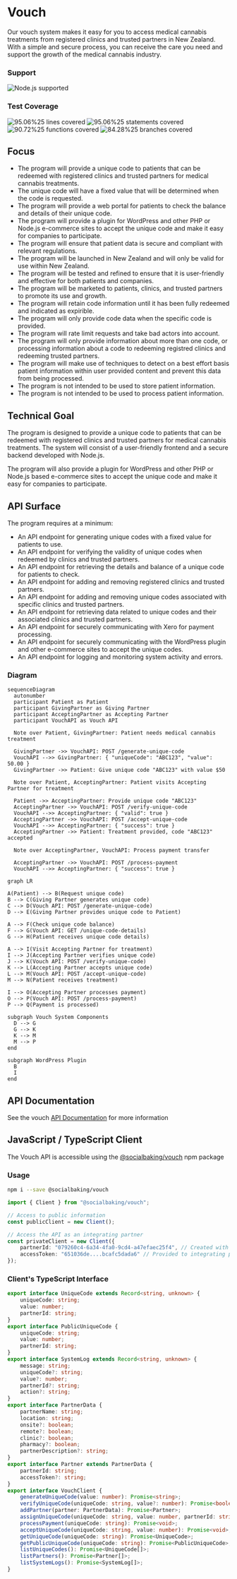 # Vouch

Our vouch system makes it easy for you to access medical cannabis treatments from registered clinics and trusted partners in New Zealand. With a simple and secure process, you can receive the care you need and support the growth of the medical cannabis industry.

[//]: # (badges)

### Support

 ![Node.js supported](https://img.shields.io/badge/node-%3E%3D18.7.0-blue) 

### Test Coverage

 ![95.06%25 lines covered](https://img.shields.io/badge/lines-95.06%25-brightgreen) ![95.06%25 statements covered](https://img.shields.io/badge/statements-95.06%25-brightgreen) ![90.72%25 functions covered](https://img.shields.io/badge/functions-90.72%25-brightgreen) ![84.28%25 branches covered](https://img.shields.io/badge/branches-84.28%25-brightgreen)

[//]: # (badges)

## Focus

- The program will provide a unique code to patients that can be redeemed with registered clinics and trusted partners for medical cannabis treatments.
- The unique code will have a fixed value that will be determined when the code is requested.
- The program will provide a web portal for patients to check the balance and details of their unique code.
- The program will provide a plugin for WordPress and other PHP or Node.js e-commerce sites to accept the unique code and make it easy for companies to participate.
- The program will ensure that patient data is secure and compliant with relevant regulations.
- The program will be launched in New Zealand and will only be valid for use within New Zealand.
- The program will be tested and refined to ensure that it is user-friendly and effective for both patients and companies.
- The program will be marketed to patients, clinics, and trusted partners to promote its use and growth.
- The program will retain code information until it has been fully redeemed and indicated as expirible. 
- The program will only provide code data when the specific code is provided. 
- The program will rate limit requests and take bad actors into account.
- The program will only provide information about more than one code, or processing information about a code to redeeming registred clinics and redeeming trusted partners. 
- The program will make use of techniques to detect on a best effort basis patient information within user provided content and prevent this data from being processed.
- The program is not intended to be used to store patient information.
- The program is not intended to be used to process patient information.

## Technical Goal 

The program is designed to provide a unique code to patients that can be redeemed with registered clinics and trusted 
partners for medical cannabis treatments. The system will consist of a user-friendly frontend and a secure backend developed with Node.js.

The program will also provide a plugin for WordPress and other PHP or Node.js based e-commerce sites to accept the unique code and make it easy for companies to participate.

## API Surface

The program requires at a minimum:

- An API endpoint for generating unique codes with a fixed value for patients to use.
- An API endpoint for verifying the validity of unique codes when redeemed by clinics and trusted partners.
- An API endpoint for retrieving the details and balance of a unique code for patients to check.
- An API endpoint for adding and removing registered clinics and trusted partners.
- An API endpoint for adding and removing unique codes associated with specific clinics and trusted partners.
- An API endpoint for retrieving data related to unique codes and their associated clinics and trusted partners.
- An API endpoint for securely communicating with Xero for payment processing.
- An API endpoint for securely communicating with the WordPress plugin and other e-commerce sites to accept the unique codes.
- An API endpoint for logging and monitoring system activity and errors.

### Diagram

```mermaid
sequenceDiagram
  autonumber
  participant Patient as Patient
  participant GivingPartner as Giving Partner
  participant AcceptingPartner as Accepting Partner
  participant VouchAPI as Vouch API

  Note over Patient, GivingPartner: Patient needs medical cannabis treatment

  GivingPartner ->> VouchAPI: POST /generate-unique-code
  VouchAPI -->> GivingPartner: { "uniqueCode": "ABC123", "value": 50.00 }
  GivingPartner ->> Patient: Give unique code "ABC123" with value $50

  Note over Patient, AcceptingPartner: Patient visits Accepting Partner for treatment

  Patient ->> AcceptingPartner: Provide unique code "ABC123"
  AcceptingPartner ->> VouchAPI: POST /verify-unique-code
  VouchAPI -->> AcceptingPartner: { "valid": true }
  AcceptingPartner ->> VouchAPI: POST /accept-unique-code
  VouchAPI -->> AcceptingPartner: { "success": true }
  AcceptingPartner ->> Patient: Treatment provided, code "ABC123" accepted

  Note over AcceptingPartner, VouchAPI: Process payment transfer

  AcceptingPartner ->> VouchAPI: POST /process-payment
  VouchAPI -->> AcceptingPartner: { "success": true }
```

```mermaid
graph LR

A(Patient) --> B(Request unique code)
B --> C(Giving Partner generates unique code)
C --> D(Vouch API: POST /generate-unique-code)
D --> E(Giving Partner provides unique code to Patient)

A --> F(Check unique code balance)
F --> G(Vouch API: GET /unique-code-details)
G --> H(Patient receives unique code details)

A --> I(Visit Accepting Partner for treatment)
I --> J(Accepting Partner verifies unique code)
J --> K(Vouch API: POST /verify-unique-code)
K --> L(Accepting Partner accepts unique code)
L --> M(Vouch API: POST /accept-unique-code)
M --> N(Patient receives treatment)

I --> O(Accepting Partner processes payment)
O --> P(Vouch API: POST /process-payment)
P --> Q(Payment is processed)

subgraph Vouch System Components
  D --> G
  G --> K
  K --> M
  M --> P
end

subgraph WordPress Plugin
  B
  I
end
```

## API Documentation 

See the vouch [API Documentation](https://vouch.patient.nz/api/documentation) for more information

## JavaScript / TypeScript Client

The Vouch API is accessible using the [@socialbaking/vouch](https://www.npmjs.com/package/@socialbaking/vouch) npm package

### Usage

```bash
npm i --save @socialbaking/vouch
```

```typescript
import { Client } from "@socialbaking/vouch";

// Access to public information
const publicClient = new Client();

// Access the API as an integrating partner
const privateClient = new Client({
    partnerId: "079260c4-6a34-4fa0-9cd4-a47efaec25f4", // Created with the public client
    accessToken: "651036de....bcafc5dada6" // Provided to integrating partners
});
```

### Client's TypeScript Interface

[//]: # (typescript client)

```typescript
export interface UniqueCode extends Record<string, unknown> {
    uniqueCode: string;
    value: number;
    partnerId: string;
}
export interface PublicUniqueCode {
    uniqueCode: string;
    value: number;
    partnerId: string;
}
export interface SystemLog extends Record<string, unknown> {
    message: string;
    uniqueCode?: string;
    value?: number;
    partnerId?: string;
    action?: string;
}
export interface PartnerData {
    partnerName: string;
    location: string;
    onsite?: boolean;
    remote?: boolean;
    clinic?: boolean;
    pharmacy?: boolean;
    partnerDescription?: string;
}
export interface Partner extends PartnerData {
    partnerId: string;
    accessToken?: string;
}
export interface VouchClient {
    generateUniqueCode(value: number): Promise<string>;
    verifyUniqueCode(uniqueCode: string, value?: number): Promise<boolean>;
    addPartner(partner: PartnerData): Promise<Partner>;
    assignUniqueCode(uniqueCode: string, value: number, partnerId: string): Promise<void>;
    processPayment(uniqueCode: string): Promise<void>;
    acceptUniqueCode(uniqueCode: string, value: number): Promise<void>;
    getUniqueCode(uniqueCode: string): Promise<UniqueCode>;
    getPublicUniqueCode(uniqueCode: string): Promise<PublicUniqueCode>;
    listUniqueCodes(): Promise<UniqueCode[]>;
    listPartners(): Promise<Partner[]>;
    listSystemLogs(): Promise<SystemLog[]>;
}
```

[//]: # (typescript client)
